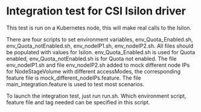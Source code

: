 # Integration test for CSI Isilon driver

This test is run on a Kubernetes node, this will make real calls to the
Isilon.

There are four scripts to set environment variables, env_Quota_Enabled.sh, env_Quota_notEnabled.sh, env_nodeIP1.sh, env_nodeIP2.sh. All files should be populated with values for Isilon. env_Quota_Enabled.sh is used for Quota enabled, env_Quota_notEnabled.sh is for Quota not enabled. The file env_nodeIP1.sh and file env_nodeIP2.sh added to mock different node IPs for NodeStageVolume with different accessModes, the corresponding feature file is mock_different_nodeIPs.feature. The file main_integration.feature is used to test most scenarios.

To launch the integration test, just run run.sh. Which environment script, feature file and tag needed can be specified in this script.